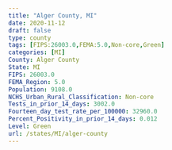```yaml
---
title: "Alger County, MI"
date: 2020-11-12
draft: false
type: county
tags: [FIPS:26003.0,FEMA:5.0,Non-core,Green]
categories: [MI]
County: Alger County
State: MI
FIPS: 26003.0
FEMA_Region: 5.0
Population: 9108.0
NCHS_Urban_Rural_Classification: Non-core
Tests_in_prior_14_days: 3002.0
Fourteen_day_test_rate_per_100000: 32960.0
Percent_Positivity_in_prior_14_days: 0.012
Level: Green
url: /states/MI/alger-county
---
```




